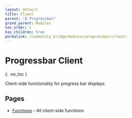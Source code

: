 ```yaml
---
layout: default
title: Client
parent: "⏳ Progressbar"
grand_parent: Modules
nav_order: 1
has_children: true
permalink: /community_bridge/modules/progressbar/client/
---
```


# Progressbar Client
{: .no_toc }

Client-side functionality for progress bar displays.

## Pages

- [Functions](/community_bridge/modules/progressbar/client/functions/) - All client-side functions